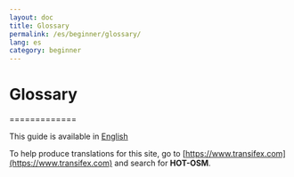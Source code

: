 ```yaml
---
layout: doc
title: Glossary
permalink: /es/beginner/glossary/
lang: es
category: beginner
---
```


# Glossary
=============

This guide is available in [English](http://learnosm.org/en/beginner/glossary/)

To help produce translations for this site, go to [https://www.transifex.com](https://www.transifex.com) and search for **HOT-OSM**.
